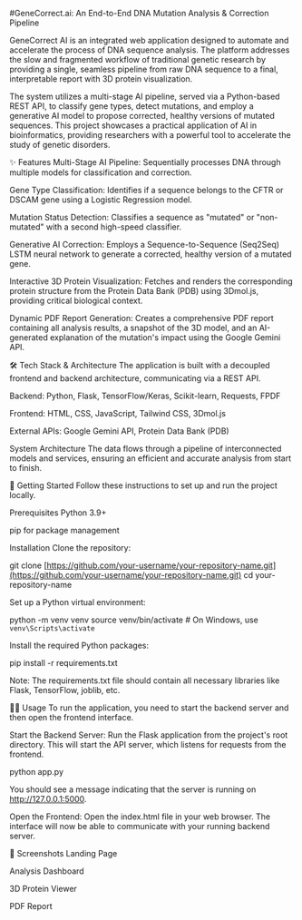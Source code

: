 #GeneCorrect.ai: An End-to-End DNA Mutation Analysis & Correction Pipeline
<!-- Replace with a URL to your screenshot -->

GeneCorrect AI is an integrated web application designed to automate and accelerate the process of DNA sequence analysis. The platform addresses the slow and fragmented workflow of traditional genetic research by providing a single, seamless pipeline from raw DNA sequence to a final, interpretable report with 3D protein visualization.

The system utilizes a multi-stage AI pipeline, served via a Python-based REST API, to classify gene types, detect mutations, and employ a generative AI model to propose corrected, healthy versions of mutated sequences. This project showcases a practical application of AI in bioinformatics, providing researchers with a powerful tool to accelerate the study of genetic disorders.

✨ Features
Multi-Stage AI Pipeline: Sequentially processes DNA through multiple models for classification and correction.

Gene Type Classification: Identifies if a sequence belongs to the CFTR or DSCAM gene using a Logistic Regression model.

Mutation Status Detection: Classifies a sequence as "mutated" or "non-mutated" with a second high-speed classifier.

Generative AI Correction: Employs a Sequence-to-Sequence (Seq2Seq) LSTM neural network to generate a corrected, healthy version of a mutated gene.

Interactive 3D Protein Visualization: Fetches and renders the corresponding protein structure from the Protein Data Bank (PDB) using 3Dmol.js, providing critical biological context.

Dynamic PDF Report Generation: Creates a comprehensive PDF report containing all analysis results, a snapshot of the 3D model, and an AI-generated explanation of the mutation's impact using the Google Gemini API.

🛠️ Tech Stack & Architecture
The application is built with a decoupled frontend and backend architecture, communicating via a REST API.

Backend: Python, Flask, TensorFlow/Keras, Scikit-learn, Requests, FPDF

Frontend: HTML, CSS, JavaScript, Tailwind CSS, 3Dmol.js

External APIs: Google Gemini API, Protein Data Bank (PDB)

System Architecture
The data flows through a pipeline of interconnected models and services, ensuring an efficient and accurate analysis from start to finish.

<!-- Replace with a URL to your data flow diagram -->

🚀 Getting Started
Follow these instructions to set up and run the project locally.

Prerequisites
Python 3.9+

pip for package management

Installation
Clone the repository:

git clone [https://github.com/your-username/your-repository-name.git](https://github.com/your-username/your-repository-name.git)
cd your-repository-name

Set up a Python virtual environment:

python -m venv venv
source venv/bin/activate  # On Windows, use `venv\Scripts\activate`

Install the required Python packages:

pip install -r requirements.txt

Note: The requirements.txt file should contain all necessary libraries like Flask, TensorFlow, joblib, etc.

🏃‍♂️ Usage
To run the application, you need to start the backend server and then open the frontend interface.

Start the Backend Server:
Run the Flask application from the project's root directory. This will start the API server, which listens for requests from the frontend.

python app.py

You should see a message indicating that the server is running on http://127.0.0.1:5000.

Open the Frontend:
Open the index.html file in your web browser. The interface will now be able to communicate with your running backend server.

📸 Screenshots
Landing Page

Analysis Dashboard





3D Protein Viewer

PDF Report





<!-- Instructions: To use the screenshots, upload your images to a hosting service like Imgur and replace the placeholder URLs. -->
